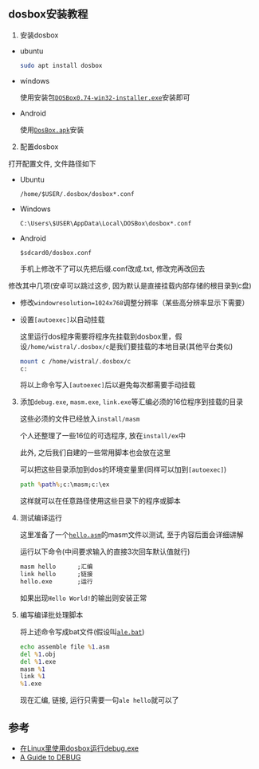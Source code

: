 ## dosbox安装教程

1. 安装dosbox

- ubuntu
    ```sh
    sudo apt install dosbox
    ```
- windows

    使用安装包[`DOSBox0.74-win32-installer.exe`](https://github.com/Wistral/simple-masm/blob/master/1-%E5%AE%89%E8%A3%85%E7%8E%AF%E5%A2%83%E4%B8%8E%E9%85%8D%E7%BD%AE/install/DOSBox0.74-win32-installer.exe)安装即可

- Android
  
    使用[`DosBox.apk`](https://github.com/Wistral/simple-masm/blob/master/1-%E5%AE%89%E8%A3%85%E7%8E%AF%E5%A2%83%E4%B8%8E%E9%85%8D%E7%BD%AE/install/DosBox.apk)安装

2. 配置dosbox

打开配置文件, 文件路径如下
- Ubuntu

    `/home/$USER/.dosbox/dosbox*.conf`
- Windows

    `C:\Users\$USER\AppData\Local\DOSBox\dosbox*.conf`
- Android

    `$sdcard0/dosbox.conf`
    
    手机上修改不了可以先把后缀.conf改成.txt, 修改完再改回去

修改其中几项(安卓可以跳过这步, 因为默认是直接挂载内部存储的根目录到c盘)

  - 修改`windowresolution=1024x768`调整分辨率（某些高分辨率显示下需要）
  - 设置`[autoexec]`以自动挂载

    这里运行dos程序需要将程序先挂载到dosbox里，假设`/home/wistral/.dosbox/c`是我们要挂载的本地目录(其他平台类似)

    ```sh
    mount c /home/wistral/.dosbox/c
    c:
    ```
    将以上命令写入`[autoexec]`后以避免每次都需要手动挂载

3. 添加`debug.exe`, `masm.exe`, `link.exe`等汇编必须的16位程序到挂载的目录
   
    这些必须的文件已经放入`install/masm`

    个人还整理了一些16位的可选程序, 放在`install/ex`中

    此外, 之后我们自建的一些常用脚本也会放在这里

    可以把这些目录添加到dos的环境变量里(同样可以加到`[autoexec]`)
    ```bat
    path %path%;c:\masm;c:\ex
    ```
    这样就可以在任意路径使用这些目录下的程序或脚本

4. 测试编译运行

    这里准备了一个[`hello.asm`](https://github.com/Wistral/simple-masm/blob/master/1-%E5%AE%89%E8%A3%85%E7%8E%AF%E5%A2%83%E4%B8%8E%E9%85%8D%E7%BD%AE/hello.asm)的masm文件以测试, 至于内容后面会详细讲解
    
    运行以下命令(中间要求输入的直接3次回车默认值就行)
    ```bat
    masm hello      ;汇编
    link hello      ;链接
    hello.exe       ;运行
    ```

    如果出现`Hello World!`的输出则安装正常

5. 编写编译批处理脚本

    将上述命令写成bat文件(假设叫[`ale.bat`](https://github.com/Wistral/simple-masm/blob/master/1-%E5%AE%89%E8%A3%85%E7%8E%AF%E5%A2%83%E4%B8%8E%E9%85%8D%E7%BD%AE/install/ex/ale.bat))
    ```bat
    echo assemble file %1.asm
    del %1.obj
    del %1.exe
    masm %1 
    link %1 
    %1.exe
    ```
    现在汇编, 链接, 运行只需要一句`ale hello`就可以了

参考
---
- [在Linux里使用dosbox运行debug.exe](https://blog.csdn.net/Kwansy/article/details/82939391)
- [A Guide to DEBUG](https://thestarman.pcministry.com/asm/debug/debug.htm)